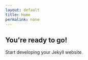 ```yaml
---
layout: default
title: Home
permalink: none
---
```


## You're ready to go!

Start developing your Jekyll website.
